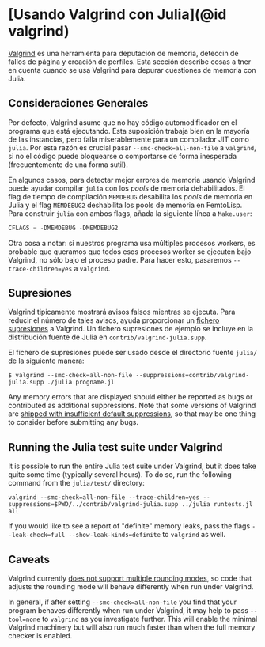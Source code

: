 # [Usando Valgrind con Julia](@id valgrind)

[Valgrind](http://valgrind.org/) es una herramienta para deputación de memoria, deteccin de fallos de página y creación de perfiles. Esta sección describe cosas a tner en cuenta cuando se usa Valgrind para depurar cuestiones de memoria con Julia.

## Consideraciones Generales

Por defecto, Valgrind asume que no hay código automodificador en el programa que está ejecutando. Esta suposición trabaja bien en la mayoría de las instancias, pero falla miserablemente para un compilador JIT como `julia`. Por esta razón es crucial pasar `--smc-check=all-non-file` a `valgrind`, si no el código puede bloquearse o comportarse de forma inesperada (frecuentemente de una forma sutil).

En algunos casos, para detectar mejor errores de memoria usando Valgrind puede ayudar compilar `julia` con los *pools* de memoria dehabilitados. El flag de tiempo de compilación `MEMDEBUG` desabilita los *pools* de memoria en Julia y el flag `MEMDEBUG2` deshabilita los pools de memoria en FemtoLisp. Para construir `julia` con ambos flags, añada la siguiente línea a `Make.user`:

```julia
CFLAGS = -DMEMDEBUG -DMEMDEBUG2
```

Otra cosa a notar: si nuestros programa usa múltiples procesos workers, es probable que queramos que todos esos procesos worker se ejecuten bajo Valgrind, no sólo bajo el proceso padre. Para hacer esto, pasaremos `--trace-children=yes` a `valgrind`.

## Supresiones

Valgrind tipicamente mostrará avisos falsos mientras se ejecuta. Para reducir el número de tales avisos, ayuda proporcionar un [fichero supresiones](http://valgrind.org/docs/manual/manual-core.html#manual-core.suppress) a Valgrind. Un fichero supresiones de ejemplo se incluye en la distribución fuente de Julia en `contrib/valgrind-julia.supp`.

El fichero de supresiones puede ser usado desde el directorio fuente `julia/` de la siguiente manera:

```
$ valgrind --smc-check=all-non-file --suppressions=contrib/valgrind-julia.supp ./julia progname.jl
```

Any memory errors that are displayed should either be reported as bugs or contributed as additional
suppressions.  Note that some versions of Valgrind are [shipped with insufficient default suppressions](https://github.com/JuliaLang/julia/issues/8314#issuecomment-55766210),
so that may be one thing to consider before submitting any bugs.

## Running the Julia test suite under Valgrind

It is possible to run the entire Julia test suite under Valgrind, but it does take quite some
time (typically several hours).  To do so, run the following command from the `julia/test/` directory:

```
valgrind --smc-check=all-non-file --trace-children=yes --suppressions=$PWD/../contrib/valgrind-julia.supp ../julia runtests.jl all
```

If you would like to see a report of "definite" memory leaks, pass the flags `--leak-check=full --show-leak-kinds=definite`
to `valgrind` as well.

## Caveats

Valgrind currently [does not support multiple rounding modes](https://bugs.kde.org/show_bug.cgi?id=136779),
so code that adjusts the rounding mode will behave differently when run under Valgrind.

In general, if after setting `--smc-check=all-non-file` you find that your program behaves differently
when run under Valgrind, it may help to pass `--tool=none` to `valgrind` as you investigate further.
 This will enable the minimal Valgrind machinery but will also run much faster than when the full
memory checker is enabled.
